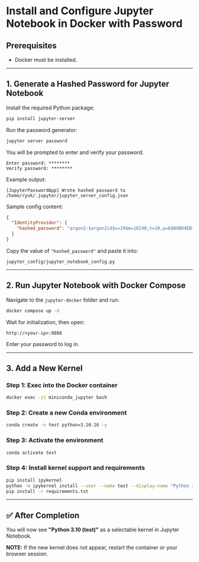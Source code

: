# Install and Configure Jupyter Notebook in Docker with Password

## Prerequisites

- Docker must be installed.

---

## 1. Generate a Hashed Password for Jupyter Notebook

Install the required Python package:

```bash
pip install jupyter-server
```

Run the password generator:

```bash
jupyter server password
```

You will be prompted to enter and verify your password:

```
Enter password: ********
Verify password: ********
```

Example output:

```
[JupyterPasswordApp] Wrote hashed password to /home/ryuk/.jupyter/jupyter_server_config.json
```

Sample config content:

```json
{
  "IdentityProvider": {
    "hashed_password": "argon2:$argon2id$v=19$m=10240,t=10,p=8$NXBR4EB++sWzXCK6Afddzw$eHPR1jfq9cliQ+R86cNXzlLWoQfY"
  }
}
```

Copy the value of `"hashed_password"` and paste it into:

```
jupyter_config/jupyter_notebook_config.py
```

---

## 2. Run Jupyter Notebook with Docker Compose

Navigate to the `jupyter-docker` folder and run:

```bash
docker compose up -d
```

Wait for initialization, then open:

```
http://<your-ip>:8888
```

Enter your password to log in.

---

## 3. Add a New Kernel

### Step 1: Exec into the Docker container

```bash
docker exec -it miniconda_jupyter bash
```

### Step 2: Create a new Conda environment

```bash
conda create -n test python=3.10.16 -y
```

### Step 3: Activate the environment

```bash
conda activate test
```

### Step 4: Install kernel support and requirements

```bash
pip install ipykernel
python -m ipykernel install --user --name test --display-name "Python 3.10 (test)"
pip install -r requirements.txt
```

---

## ✅ After Completion

You will now see **"Python 3.10 (test)"** as a selectable kernel in Jupyter Notebook.

**NOTE:** If the new kernel does not appear, restart the container or your browser session.
